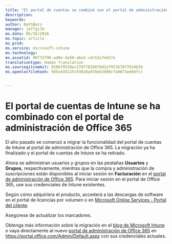```yaml
---
title: "El portal de cuentas se combinó con el portal de administración de Office 365 | Microsoft Intune"
description: 
keywords: 
author: NathBarn
manager: jeffgilb
ms.date: 05/26/2016
ms.topic: article
ms.prod: 
ms.service: microsoft-intune
ms.technology: 
ms.assetid: 80f7d796-ad0e-4a50-a6e2-cdc52e7eb57e
translationtype: Human Translation
ms.sourcegitcommit: 928b79530ac278f78356f8d1ef9f267077634b5b
ms.openlocfilehash: 505e446125c938a9a978eb2908cfa0873ed66fcc


---
```


# El portal de cuentas de Intune se ha combinado con el portal de administración de Office 365

El año pasado se comenzó a migrar la funcionalidad del portal de cuentas de Intune al portal de administración de Office 365. La migración ya ha finalizado y el portal de cuentas de Intune se ha retirado.

Ahora se administran usuarios y grupos en las pestañas **Usuarios** y **Grupos**, respectivamente, mientras que la compra y administración de suscripciones están disponibles al iniciar sesión en **Facturación** en el [portal de administración de Office 365](https://portal.office.com/Admin/Default.aspx). Para iniciar sesión en el portal de Office 365, use sus credenciales de Intune existentes.

Según cómo adquiriera el producto, accederá a las descargas de software en el portal de licencias por volumen o en [Microsoft Online Services - Portal del cliente](http://go.microsoft.com/fwlink/?LinkId=259567).

Asegúrese de actualizar los marcadores.

Obtenga más información sobre la migración en el [blog de Microsoft Intune](https://blogs.technet.microsoft.com/microsoftintune/2015/09/01/intune-and-ems-subscriptions-now-available-in-the-office-365-portal/) o vaya directamente al nuevo [portal de administración de Office 365](https://portal.office.com/Admin/Default.aspx) en https://portal.office.com/Admin/Default.aspx con sus credenciales actuales.



<!--HONumber=Jun16_HO4-->


